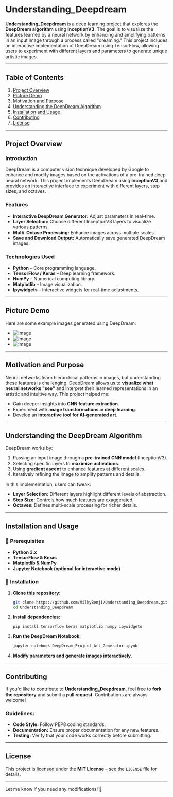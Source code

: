 # **Understanding_Deepdream**  

**Understanding_Deepdream** is a deep learning project that explores the **DeepDream algorithm** using **InceptionV3**. The goal is to visualize the features learned by a neural network by enhancing and amplifying patterns in an input image through a process called "dreaming." This project includes an interactive implementation of DeepDream using TensorFlow, allowing users to experiment with different layers and parameters to generate unique artistic images.  

---

## **Table of Contents**  

1. [Project Overview](#project-overview)  
2. [Picture Demo](#picture-demo)  
3. [Motivation and Purpose](#motivation-and-purpose)  
4. [Understanding the DeepDream Algorithm](#understanding-the-deepdream-algorithm)  
5. [Installation and Usage](#installation-and-usage)  
6. [Contributing](#contributing)  
7. [License](#license)  

---

## **Project Overview**  

### **Introduction**  

DeepDream is a computer vision technique developed by Google to enhance and modify images based on the activations of a pre-trained deep neural network. This project implements DeepDream using **InceptionV3** and provides an interactive interface to experiment with different layers, step sizes, and octaves.  

### **Features**  

- **Interactive DeepDream Generator:** Adjust parameters in real-time.  
- **Layer Selection:** Choose different InceptionV3 layers to visualize various patterns.  
- **Multi-Octave Processing:** Enhance images across multiple scales.  
- **Save and Download Output:** Automatically save generated DeepDream images.  

### **Technologies Used**  

- **Python** – Core programming language.  
- **TensorFlow / Keras** – Deep learning framework.  
- **NumPy** – Numerical computing library.  
- **Matplotlib** – Image visualization.  
- **Ipywidgets** – Interactive widgets for real-time adjustments.  

---

## **Picture Demo**  

Here are some example images generated using DeepDream:  

- ![Image](https://github.com/user-attachments/assets/6ea2d243-a8fd-4d65-8bf6-88f872af24bc)
- ![Image](https://github.com/user-attachments/assets/27fdf122-1982-4b3b-9229-b7ad350cc367)
- ![Image](https://github.com/user-attachments/assets/94802f05-91ae-4616-b486-bda065c2b370)

---

## **Motivation and Purpose**  

Neural networks learn hierarchical patterns in images, but understanding these features is challenging. DeepDream allows us to **visualize what neural networks "see"** and interpret their learned representations in an artistic and intuitive way. This project helped me:  

- Gain deeper insights into **CNN feature extraction**.  
- Experiment with **image transformations in deep learning**.  
- Develop an **interactive tool for AI-generated art**.  

---

## **Understanding the DeepDream Algorithm**  

DeepDream works by:  

1. Passing an input image through a **pre-trained CNN model** (InceptionV3).  
2. Selecting specific layers to **maximize activations**.  
3. Using **gradient ascent** to enhance features at different scales.  
4. Iteratively refining the image to amplify patterns and details.  

In this implementation, users can tweak:  

- **Layer Selection:** Different layers highlight different levels of abstraction.  
- **Step Size:** Controls how much features are exaggerated.  
- **Octaves:** Defines multi-scale processing for richer details.  

---

## **Installation and Usage**  

### **🔧 Prerequisites**  

- **Python 3.x**  
- **TensorFlow & Keras**  
- **Matplotlib & NumPy**  
- **Jupyter Notebook (optional for interactive mode)**  

### **📌 Installation**  

1. **Clone this repository:**  
   ```bash
   git clone https://github.com/MilkyBenji/Understanding_Deepdream.git
   cd Understanding_Deepdream
   ```  
2. **Install dependencies:**  
   ```bash
   pip install tensorflow keras matplotlib numpy ipywidgets
   ```  
3. **Run the DeepDream Notebook:**  
   ```bash
   jupyter notebook DeepDream_Project_Art_Generator.ipynb
   ```  
4. **Modify parameters and generate images interactively.**  

---

## **Contributing**  

If you'd like to contribute to **Understanding_Deepdream**, feel free to **fork the repository** and submit a **pull request**. Contributions are always welcome!  

### **Guidelines:**  

- **Code Style:** Follow PEP8 coding standards.  
- **Documentation:** Ensure proper documentation for any new features.  
- **Testing:** Verify that your code works correctly before submitting.  

---

## **License**  

This project is licensed under the **MIT License** – see the `LICENSE` file for details.  

---

Let me know if you need any modifications! 🚀

